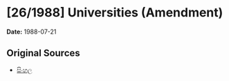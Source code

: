 # [26/1988] Universities (Amendment)

**Date:** 1988-07-21

## Original Sources

- [සිංහල](https://documents.gov.lk/view/acts/1988/7/26-1988_S.pdf)
